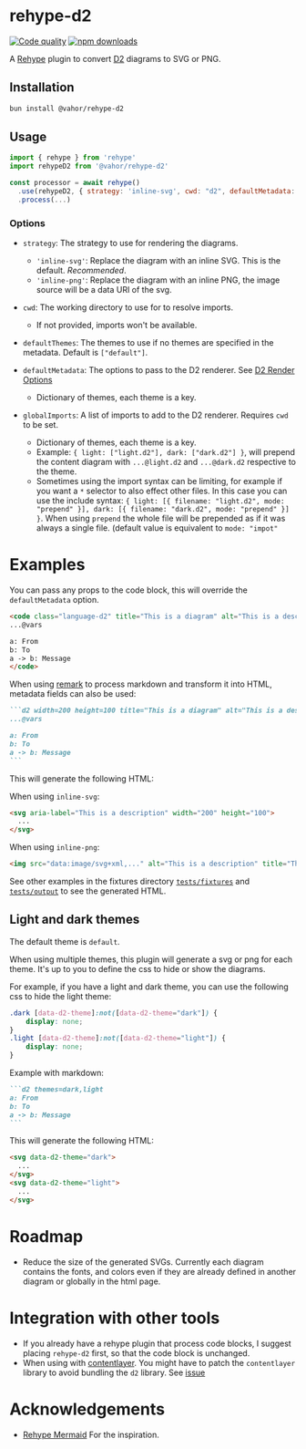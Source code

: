 # rehype-d2

[![Code quality](https://github.com/Vahor/rehype-d2/actions/workflows/quality.yml/badge.svg)](https://github.com/Vahor/rehype-d2/actions/workflows/quality.yml)
[![npm downloads](https://img.shields.io/npm/dm/%40vahor%2Frehype-d2)](https://www.npmjs.com/package/@vahor/rehype-d2)

A [Rehype](https://github.com/rehypejs/rehype) plugin to convert [D2](https://d2lang.com/) diagrams to SVG or PNG.

## Installation

```sh
bun install @vahor/rehype-d2
```

## Usage

```js
import { rehype } from 'rehype'
import rehypeD2 from '@vahor/rehype-d2'

const processor = await rehype()
  .use(rehypeD2, { strategy: 'inline-svg', cwd: "d2", defaultMetadata: { default: { layout: "elk", sketch: true, pad: 0 } } })
  .process(...)
```

### Options

- `strategy`: The strategy to use for rendering the diagrams.
  - `'inline-svg'`: Replace the diagram with an inline SVG. This is the default. *Recommended*.
  - `'inline-png'`: Replace the diagram with an inline PNG, the image source will be a data URI of the svg.

- `cwd`: The working directory to use for to resolve imports.
   - If not provided, imports won't be available.

- `defaultThemes`: The themes to use if no themes are specified in the metadata. Default is `["default"]`.

- `defaultMetadata`: The options to pass to the D2 renderer. See [D2 Render Options](https://github.com/terrastruct/d2/blob/0b2203c107df5319380c1d72753ae8c7814324d9/d2js/js/index.d.ts#L8-L44)
  - Dictionary of themes, each theme is a key.

- `globalImports`: A list of imports to add to the D2 renderer. Requires `cwd` to be set.
  - Dictionary of themes, each theme is a key.
  - Example: `{ light: ["light.d2"], dark: ["dark.d2"] }`, will prepend the content diagram with `...@light.d2` and `...@dark.d2` respective to the theme.
  - Sometimes using the import syntax can be limiting, for example if you want a `*` selector to also effect other files. In this case you can use the include syntax: `{ light: [{ filename: "light.d2", mode: "prepend" }], dark: [{ filename: "dark.d2", mode: "prepend" }] }`. When using `prepend` the whole file will be prepended as if it was always a single file. (default value is equivalent to `mode: "impot"`



# Examples

You can pass any props to the code block, this will override the `defaultMetadata` option.

```html
<code class="language-d2" title="This is a diagram" alt="This is a description" width="200" height="100">
...@vars

a: From
b: To
a -> b: Message
</code>
```


When using [remark](https://github.com/remarkjs/remark) to process markdown and transform it into HTML, metadata fields can also be used:

~~~md
```d2 width=200 height=100 title="This is a diagram" alt="This is a description"
...@vars

a: From
b: To
a -> b: Message
```
~~~

This will generate the following HTML:

When using `inline-svg`:
```html
<svg aria-label="This is a description" width="200" height="100">
  ...
</svg>
```

When using `inline-png`:
```html
<img src="data:image/svg+xml,..." alt="This is a description" title="This is a diagram" width="200" height="100">
```

See other examples in the fixtures directory [`tests/fixtures`](https://github.com/Vahor/rehype-d2/tree/main/tests/fixtures) and [`tests/output`](https://github.com/Vahor/rehype-d2/tree/main/tests/output) to see the generated HTML.

## Light and dark themes

The default theme is `default`.

When using multiple themes, this plugin will generate a svg or png for each theme.
It's up to you to define the css to hide or show the diagrams.

For example, if you have a light and dark theme, you can use the following css to hide the light theme:

```css
.dark [data-d2-theme]:not([data-d2-theme="dark"]) {
	display: none;
}
.light [data-d2-theme]:not([data-d2-theme="light"]) {
	display: none;
}
```

Example with markdown:

~~~md
```d2 themes=dark,light
a: From
b: To
a -> b: Message
```
~~~

This will generate the following HTML:

```html
<svg data-d2-theme="dark">
  ...
</svg>
<svg data-d2-theme="light">
  ...
</svg>
```

# Roadmap

- Reduce the size of the generated SVGs. Currently each diagram contains the fonts, and colors even if they are already defined in another diagram or globally in the html page.

# Integration with other tools

- If you already have a rehype plugin that process code blocks, I suggest placing `rehype-d2` first, so that the code block is unchanged.
- When using with [contentlayer](https://github.com/timlrx/contentlayer2). You might have to patch the `contentlayer` library to avoid bundling the `d2` library. See [issue](https://github.com/timlrx/contentlayer2/issues/70)

# Acknowledgements

- [Rehype Mermaid](https://github.com/remcohaszing/rehype-mermaid) For the inspiration.
